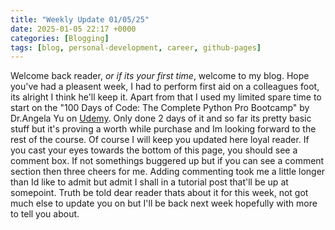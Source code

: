 ```yaml
---
title: "Weekly Update 01/05/25"
date: 2025-01-05 22:17 +0000
categories: [Blogging]
tags: [blog, personal-development, career, github-pages]
---
```


Welcome back reader, *or if its your first time*, welcome to my blog. Hope you've had a pleasent week, I had to perform first aid on a colleagues foot, its alright I think he'll keep it. Apart from that I used my limited spare time to start on the "100 Days of Code: The Complete Python Pro Bootcamp" by Dr.Angela Yu on [Udemy](https://www.udemy.com/course/100-days-of-code/?couponCode=NEWYEARCAREER). Only done 2 days of it and so far its pretty basic stuff but it's proving a worth while purchase and Im looking forward to the rest of the course. Of course I will keep you updated here loyal reader.
If you cast your eyes towards the bottom of this page, you should see a comment box. If not somethings buggered up but if you can see a comment section then three cheers for me. Adding commenting took me a little longer than Id like to admit but admit I shall in a tutorial post that'll be up at somepoint.
Truth be told dear reader thats about it for this week, not got much else to update you on but I'll be back next week hopefully with more to tell you about. 

[comment]: <> (script bellow is for the comments on each page)
<script src="https://giscus.app/client.js"
        data-repo="AlexTheMeh/AlexTheMeh.github.io"
        data-repo-id="R_kgDONjqiCQ"
        data-category="General"
        data-category-id="DIC_kwDONjqiCc4ClmTh"
        data-mapping="pathname"
        data-strict="0"
        data-reactions-enabled="1"
        data-emit-metadata="0"
        data-input-position="top"
        data-theme="light"
        data-lang="en"
        data-loading="lazy"
        crossorigin="anonymous"
        async>
</script>
